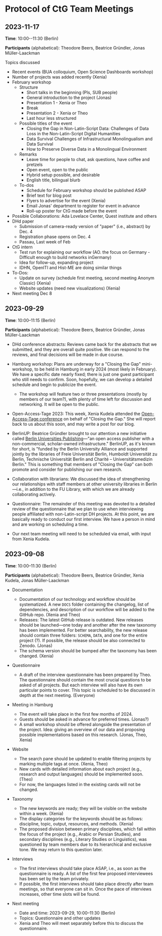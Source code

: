 ﻿# Protocol of CtG Team Meetings

## 2023-11-17

**Time**: 10:00--11:30 (Berlin)

**Participants** (alphabetical): Theodore Beers, Beatrice Gründler, Jonas Müller-Laackman

Topics discussed

- Recent events (BUA colloquium, Open Science Dashboards workshop)
- Number of projects was added recently (Xenia)
- February workshop
  - Structure
    - Short talks in the beginning (PIs, SUB people)
    - General introduction to the project (Jonas)
    - Presentation 1 - Xenia or Theo
    - Break
    - Presentation 2 - Xenia or Theo
    - Last hour less structured
  - Possible titles of the event
    - Closing the Gap in Non-Latin-Script Data:
      Challenges of Data Loss in the Non-Latin-Script Digital Humanities
    - Data Survival
      Challenges of Infrastructural Monolingualism and Data Survival
    - How to Preserve Diverse Data in a Monolingual Environment
  - Remarks
    - Leave time for people to chat, ask questions, have coffee and pretzels
    - Open event, open to the public
    - Hybrid setup possible, and desirable
    - English title, bilingual blurb
  - To-dos
    - Schedule for February workshop should be published ASAP
    - Brief text for blog post
    - Flyers to advertise for the event (Xenia)
    - Email Jonas' department to register for event in advance
    - Roll-up poster for CtG made before the event
- Possible Collaborations: Ada Lovelace Center, Quest institute and others
- DHd paper
  - Submission of camera-ready version of "paper" (i.e., abstract) by Dec. 4
  - Registration phase opens on Dec. 4
  - Passau, Last week of Feb
- CtG intern
  - Test run for explaining our workflow (AO. the focus on Germany - Difficult enough to build networks inGermany)
  - Idea for follow-up, expanding project
  - IDHN, OpenITI and Hist-ME are doing similar things
- To-Dos:
  - Update on survey (schedule first meeting, second meeting Anonym Classic) (Xenia)
  - Website updates (need new visualizations) (Xenia)
- Next meeting Dec 8

## 2023-09-29

**Time**: 10:00–11:15 (Berlin)

**Participants** (alphabetical): Theodore Beers, Beatrice Gründler, Jonas Müller-Laackman

- DHd conference abstracts: Reviews came back for the abstracts that we submitted, and they are overall quite positive. We can respond to the reviews, and final decisions will be made in due course.

- Hamburg workshop: Plans are underway for a "Closing the Gap" mini-workshop, to be held in Hamburg in early 2024 (most likely in February). We have a specific date nearly fixed; there is just one guest participant who still needs to confirm. Soon, hopefully, we can develop a detailed schedule and begin to publicize the event.

  - The workshop will feature two or three presentations (mostly by members of our team?), with plenty of time left for discussion and networking. It will be open to the public.

- Open-Access-Tage 2023: This week, Xenia Kudela attended the [Open-Access-Tage conference](https://open-access-tage.de/open-access-tage-2023-berlin) on behalf of "Closing the Gap." She will report back to us about this soon, and may write a post for our blog.

- BerlinUP: Beatrice Gründler brought to our attention a new initiative called [Berlin Universities Publishing](https://www.berlin-universities-publishing.de/)—"an open access publisher with a non-commercial, scholar-owned infrastructure." BerlinUP, as it's known for short, is "funded by the Berlin University Alliance and supported jointly by the libraries of Freie Universität Berlin, Humboldt Universität zu Berlin, Technische Universität Berlin and Charité – Universitätsmedizin Berlin." This is something that members of "Closing the Gap" can both promote and consider for publishing our own research.

- Collaboration with librarians: We discussed the idea of strengthening our relationships with staff members at other university libraries in Berlin—i.e., in addition to the FU Library, with which we are already collaborating actively.

- Questionnaire: The remainder of this meeting was devoted to a detailed review of the questionnaire that we plan to use when interviewing people affiliated with non-Latin-script DH projects. At this point, we are basically ready to conduct our first interview. We have a person in mind and are working on scheduling a time.

- Our next team meeting will need to be scheduled via email, with input from Xenia Kudela.

## 2023-09-08

**Time**: 10:00–11:30 (Berlin)

**Participants** (alphabetical): Theodore Beers, Beatrice Gründler, Xenia Kudela, Jonas Müller-Laackman

- Documentation

  - Documentation of our technology and workflow should be systematized. A new `DOCS` folder containing the changelog, list of dependencies, and description of our workflow will be added to the GitHub repo. (Xenia and Theo)
  - Releases: The latest GitHub release is outdated. New releases should be launched—one today and another after the new taxonomy has been implemented. For better searchability, the new release should contain three folders: `SCHEMA`, `DATA`, and one for the entire project (?). If possible, the release should be also connected to Zenodo. (Jonas)
  - The schema version should be bumped after the taxonomy has been changed. (Xenia)

- Questionnaire

  - A draft of the interview questionnaire has been prepared by Theo. The questionnaire should contain the most crucial questions to be asked of all projects. But each interview will also have its own particular points to cover. This topic is scheduled to be discussed in depth at the next meeting. (Everyone)

- Meeting in Hamburg

  - The event will take place in the first few months of 2024.
  - Guests should be asked in advance for preferred times. (Jonas?)
  - A small workshop should be offered alongside the presentation of the project. Idea: giving an overview of our data and proposing possible implementations based on this research. (Jonas, Theo, Xenia)

- Website

  - The search pane should be updated to enable filtering projects by marking multiple tags at once. (Xenia, Theo)
  - New cards with detailed information about each project (e.g., research and output languages) should be implemented soon. (Theo)
  - For now, the languages listed in the existing cards will not be changed.

- Taxonomy

  - The new keywords are ready; they will be visible on the website within a week. (Xenia)
  - The display categories for the keywords should be as follows: discipline, topic, output, resources, and methods. (Xenia)
  - The proposed division between primary disciplines, which fall within the focus of the project (e.g., Arabic or Persian Studies), and secondary disciplines (e.g., Literary Studies or Linguistics), was questioned by team members due to its hierarchical and exclusive tone. We may return to this question later.

- Interviews

  - The first interviews should take place ASAP, i.e., as soon as the questionnaire is ready. A list of the first few proposed interviewees has been set by the team privately.
  - If possible, the first interviews should take place directly after team meetings, so that everyone can sit in. Once the pace of interviews increases, other time slots will be found.

- Next meeting

  - Date and time: 2023-09-29, 10:00–11:30 (Berlin)
  - Topics: Questionnaire and other updates
  - Xenia and Theo will meet separately before this to discuss the questionnaire.
